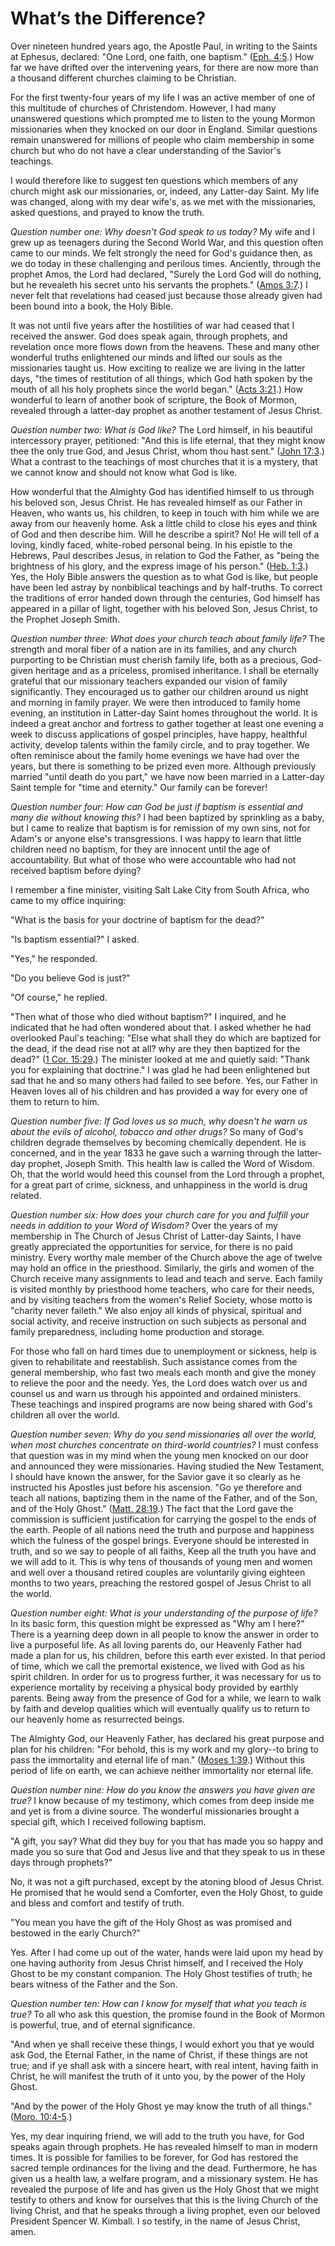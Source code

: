 # What’s the Difference?

Over nineteen hundred years ago, the Apostle Paul, in writing to the Saints at
Ephesus, declared: "One Lord, one faith, one baptism." ([Eph.
4:5](https://www.lds.org/scriptures/nt/eph/4.5?lang=eng#4).) How far we have
drifted over the intervening years, for there are now more than a thousand
different churches claiming to be Christian.

For the first twenty-four years of my life I was an active member of one of
this multitude of churches of Christendom. However, I had many unanswered
questions which prompted me to listen to the young Mormon missionaries when
they knocked on our door in England. Similar questions remain unanswered for
millions of people who claim membership in some church but who do not have a
clear understanding of the Savior's teachings.

I would therefore like to suggest ten questions which members of any church
might ask our missionaries, or, indeed, any Latter-day Saint. My life was
changed, along with my dear wife's, as we met with the missionaries, asked
questions, and prayed to know the truth.

_Question number one: Why doesn't God speak to us today?_ My wife and I grew
up as teenagers during the Second World War, and this question often came to
our minds. We felt strongly the need for God's guidance then, as we do today
in these challenging and perilous times. Anciently, through the prophet Amos,
the Lord had declared, "Surely the Lord God will do nothing, but he revealeth
his secret unto his servants the prophets." ([Amos
3:7](https://www.lds.org/scriptures/ot/amos/3.7?lang=eng#6).) I never felt
that revelations had ceased just because those already given had been bound
into a book, the Holy Bible.

It was not until five years after the hostilities of war had ceased that I
received the answer. God does speak again, through prophets, and revelation
once more flows down from the heavens. These and many other wonderful truths
enlightened our minds and lifted our souls as the missionaries taught us. How
exciting to realize we are living in the latter days, "the times of
restitution of all things, which God hath spoken by the mouth of all his holy
prophets since the world began." ([Acts
3:21](https://www.lds.org/scriptures/nt/acts/3.21?lang=eng#20).) How wonderful
to learn of another book of scripture, the Book of Mormon, revealed through a
latter-day prophet as another testament of Jesus Christ.

_Question number two: What is God like?_ The Lord himself, in his beautiful
intercessory prayer, petitioned: "And this is life eternal, that they might
know thee the only true God, and Jesus Christ, whom thou hast sent." ([John
17:3](https://www.lds.org/scriptures/nt/john/17.3?lang=eng#2).) What a
contrast to the teachings of most churches that it is a mystery, that we
cannot know and should not know what God is like.

How wonderful that the Almighty God has identified himself to us through his
beloved son, Jesus Christ. He has revealed himself as our Father in Heaven,
who wants us, his children, to keep in touch with him while we are away from
our heavenly home. Ask a little child to close his eyes and think of God and
then describe him. Will he describe a spirit? No! He will tell of a loving,
kindly faced, white-robed personal being. In his epistle to the Hebrews, Paul
describes Jesus, in relation to God the Father, as "being the brightness of
his glory, and the express image of his person." ([Heb.
1:3](https://www.lds.org/scriptures/nt/heb/1.3?lang=eng#2).) Yes, the Holy
Bible answers the question as to what God is like, but people have been led
astray by nonbiblical teachings and by half-truths. To correct the traditions
of error handed down through the centuries, God himself has appeared in a
pillar of light, together with his beloved Son, Jesus Christ, to the Prophet
Joseph Smith.

_Question number three: What does your church teach about family life?_ The
strength and moral fiber of a nation are in its families, and any church
purporting to be Christian must cherish family life, both as a precious, God-
given heritage and as a priceless, promised inheritance. I shall be eternally
grateful that our missionary teachers expanded our vision of family
significantly. They encouraged us to gather our children around us night and
morning in family prayer. We were then introduced to family home evening, an
institution in Latter-day Saint homes throughout the world. It is indeed a
great anchor and fortress to gather together at least one evening a week to
discuss applications of gospel principles, have happy, healthful activity,
develop talents within the family circle, and to pray together. We often
reminisce about the family home evenings we have had over the years, but there
is something to be prized even more. Although previously married "until death
do you part," we have now been married in a Latter-day Saint temple for "time
and eternity." Our family can be forever!

_Question number four: How can God be just if baptism is essential and many
die without knowing this?_ I had been baptized by sprinkling as a baby, but I
came to realize that baptism is for remission of my own sins, not for Adam's
or anyone else's transgressions. I was happy to learn that little children
need no baptism, for they are innocent until the age of accountability. But
what of those who were accountable who had not received baptism before dying?

I remember a fine minister, visiting Salt Lake City from South Africa, who
came to my office inquiring:

"What is the basis for your doctrine of baptism for the dead?"

"Is baptism essential?" I asked.

"Yes," he responded.

"Do you believe God is just?"

"Of course," he replied.

"Then what of those who died without baptism?" I inquired, and he indicated
that he had often wondered about that. I asked whether he had overlooked
Paul's teaching: "Else what shall they do which are baptized for the dead, if
the dead rise not at all? why are they then baptized for the dead?" ([1 Cor.
15:29](https://www.lds.org/scriptures/nt/1-cor/15.29?lang=eng#28).) The
minister looked at me and quietly said: "Thank you for explaining that
doctrine." I was glad he had been enlightened but sad that he and so many
others had failed to see before. Yes, our Father in Heaven loves all of his
children and has provided a way for every one of them to return to him.

_Question number five: If God loves us so much, why doesn't he warn us about
the evils of alcohol, tobacco and other drugs?_ So many of God's children
degrade themselves by becoming chemically dependent. He is concerned, and in
the year 1833 he gave such a warning through the latter-day prophet, Joseph
Smith. This health law is called the Word of Wisdom. Oh, that the world would
heed this counsel from the Lord through a prophet, for a great part of crime,
sickness, and unhappiness in the world is drug related.

_Question number six: How does your church care for you and fulfill your needs
in addition to your Word of Wisdom?_ Over the years of my membership in The
Church of Jesus Christ of Latter-day Saints, I have greatly appreciated the
opportunities for service, for there is no paid ministry. Every worthy male
member of the Church above the age of twelve may hold an office in the
priesthood. Similarly, the girls and women of the Church receive many
assignments to lead and teach and serve. Each family is visited monthly by
priesthood home teachers, who care for their needs, and by visiting teachers
from the women's Relief Society, whose motto is "charity never faileth." We
also enjoy all kinds of physical, spiritual and social activity, and receive
instruction on such subjects as personal and family preparedness, including
home production and storage.

For those who fall on hard times due to unemployment or sickness, help is
given to rehabilitate and reestablish. Such assistance comes from the general
membership, who fast two meals each month and give the money to relieve the
poor and the needy. Yes, the Lord does watch over us and counsel us and warn
us through his appointed and ordained ministers. These teachings and inspired
programs are now being shared with God's children all over the world.

_Question number seven: Why do you send missionaries all over the world, when
most churches concentrate on third-world countries?_ I must confess that
question was in my mind when the young men knocked on our door and announced
they were missionaries. Having studied the New Testament, I should have known
the answer, for the Savior gave it so clearly as he instructed his Apostles
just before his ascension. "Go ye therefore and teach all nations, baptizing
them in the name of the Father, and of the Son, and of the Holy Ghost."
([Matt. 28:19](https://www.lds.org/scriptures/nt/matt/28.19?lang=eng#18).) The
fact that the Lord gave the commission is sufficient justification for
carrying the gospel to the ends of the earth. People of all nations need the
truth and purpose and happiness which the fulness of the gospel brings.
Everyone should be interested in truth, and so we say to people of all faiths,
Keep all the truth you have and we will add to it. This is why tens of
thousands of young men and women and well over a thousand retired couples are
voluntarily giving eighteen months to two years, preaching the restored gospel
of Jesus Christ to all the world.

_Question number eight: What is your understanding of the purpose of life?_ In
its basic form, this question might be expressed as "Why am I here?" There is
a yearning deep down in all people to know the answer in order to live a
purposeful life. As all loving parents do, our Heavenly Father had made a plan
for us, his children, before this earth ever existed. In that period of time,
which we call the premortal existence, we lived with God as his spirit
children. In order for us to progress further, it was necessary for us to
experience mortality by receiving a physical body provided by earthly parents.
Being away from the presence of God for a while, we learn to walk by faith and
develop qualities which will eventually qualify us to return to our heavenly
home as resurrected beings.

The Almighty God, our Heavenly Father, has declared his great purpose and plan
for his children: "For behold, this is my work and my glory--to bring to pass
the immortality and eternal life of man." ([Moses
1:39](https://www.lds.org/scriptures/pgp/moses/1.39?lang=eng#38).) Without
this period of life on earth, we can achieve neither immortality nor eternal
life.

_Question number nine: How do you know the answers you have given are true?_ I
know because of my testimony, which comes from deep inside me and yet is from
a divine source. The wonderful missionaries brought a special gift, which I
received following baptism.

"A gift, you say? What did they buy for you that has made you so happy and
made you so sure that God and Jesus live and that they speak to us in these
days through prophets?"

No, it was not a gift purchased, except by the atoning blood of Jesus Christ.
He promised that he would send a Comforter, even the Holy Ghost, to guide and
bless and comfort and testify of truth.

"You mean you have the gift of the Holy Ghost as was promised and bestowed in
the early Church?"

Yes. After I had come up out of the water, hands were laid upon my head by one
having authority from Jesus Christ himself, and I received the Holy Ghost to
be my constant companion. The Holy Ghost testifies of truth; he bears witness
of the Father and the Son.

_Question number ten: How can I know for myself that what you teach is true?_
To all who ask this question, the promise found in the Book of Mormon is
powerful, true, and of eternal significance.

"And when ye shall receive these things, I would exhort you that ye would ask
God, the Eternal Father, in the name of Christ, if these things are not true;
and if ye shall ask with a sincere heart, with real intent, having faith in
Christ, he will manifest the truth of it unto you, by the power of the Holy
Ghost.

"And by the power of the Holy Ghost ye may know the truth of all things."
([Moro. 10:4-5](https://www.lds.org/scriptures/bofm/moro/10.4-5?lang=eng#3).)

Yes, my dear inquiring friend, we will add to the truth you have, for God
speaks again through prophets. He has revealed himself to man in modern times.
It is possible for families to be forever, for God has restored the sacred
temple ordinances for the living and the dead. Furthermore, he has given us a
health law, a welfare program, and a missionary system. He has revealed the
purpose of life and has given us the Holy Ghost that we might testify to
others and know for ourselves that this is the living Church of the living
Christ, and that he speaks through a living prophet, even our beloved
President Spencer W. Kimball. I so testify, in the name of Jesus Christ, amen.

